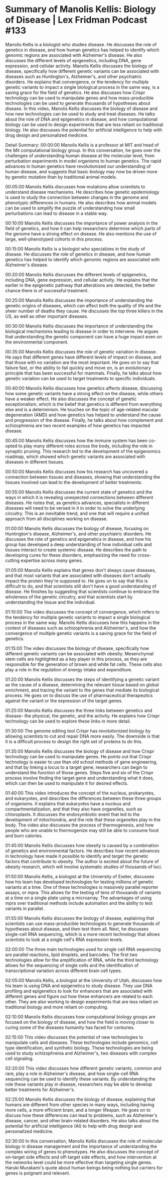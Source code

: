 # Summary of Manolis Kellis: Biology of Disease | Lex Fridman Podcast #133

Manolis Kellis is a biologist who studies disease. He discusses the role of genetics in disease, and how human genetics has helped to identify which genomic regions are associated with Alzheimer's disease. He also discusses the different levels of epigenetics, including DNA, gene expression, and cellular activity.
Manolis Kellis discusses the biology of disease, specifically how different genetic variants can be associated with diseases such as Huntington's, Alzheimer's, and other psychiatric disorders. He explains that convergence, or the tendency for multiple genetic variants to impact a single biological process in the same way, is a saving grace for the field of genetics. He also discusses how Crispr technology can be used to manipulate genes and how mass-producible technologies can be used to generate thousands of hypotheses about disease.
In this video, Manolis Kellis discusses the biology of disease and how new technologies can be used to study and treat diseases. He talks about the role of DNA and epigenetics in disease, and how computational biology can be used to design experiments that are less reliant on traditional biology. He also discusses the potential for artificial intelligence to help with drug design and personalized medicine.

Detail Summary: 
00:00:00
Manolis Kellis is a professor at MIT and head of the Mit computational biology group. In this conversation, he goes over the challenges of understanding human disease at the molecular level, from perturbation experiments in model organisms to human genetics. The rapid advances in human genetics have revolutionized our understanding of human disease, and suggests that basic biology may now be driven more by genetic mutation than by traditional animal models.

00:05:00
Manolis Kellis discusses how mutations allow scientists to understand disease mechanisms. He describes how genetic epidemiology is used to study the connection between changes in the genome and phenotypic differences in humans. He also describes how animal models can be used to simplify the puzzle of understanding how small perturbations can lead to disease in a stable way.

00:10:00
Manolis Kellis discusses the importance of power analysis in the field of genetics, and how it can help researchers determine which parts of the genome have a strong effect on disease. He also mentions the use of large, well-phenotyped cohorts in this process.

00:15:00
Manolis Kellis is a biologist who specializes in the study of disease. He discusses the role of genetics in disease, and how human genetics has helped to identify which genomic regions are associated with Alzheimer's disease.

00:20:00
Manolis Kellis discusses the different levels of epigenetics, including DNA, gene expression, and cellular activity. He explains that the earlier in the epigenetic pathway that alterations are detected, the better chance there is of successful treatment.

00:25:00
Manolis Kellis discusses the importance of understanding the genetic origins of diseases, which can affect both the quality of life and the sheer number of deaths they cause. He discusses the top three killers in the US, as well as other important diseases.

00:30:00
Manolis Kellis discusses the importance of understanding the biological mechanisms leading to disease in order to intervene. He argues that understanding the genetic component can have a huge impact even on the environmental component.

00:35:00
Manolis Kellis discusses the role of genetic variation in disease. He says that different genes have different levels of impact on disease, and that those with no variation are the most important. He goes on to say that failure fast, or the ability to fail quickly and move on, is an evolutionary principle that has been successful for mammals. Finally, he talks about how genetic variation can be used to target treatments to specific individuals.

00:40:00
Manolis Kellis discusses how genetics affects disease, discussing how some genetic variants have a strong effect on the disease, while others have a weaker effect. He also discusses the concept of genetic exceptionalism, which is the belief that genetics is different from everything else and is a determinism. He touches on the topic of age-related macular degeneration (AMD) and how genetics has helped to understand the cause and progression of the disease. Finally, he talks about how complement and schizophrenia are two recent examples of how genetics has impacted disease.

00:45:00
Manolis Kellis discusses how the immune system has been co-opted to play many different roles across the body, including the role in synaptic pruning. This research led to the development of the epigenomics roadmap, which showed which genetic variants are associated with diseases in different tissues.

00:50:00
Manolis Kellis discusses how his research has uncovered a connection between tissues and diseases, showing that understanding the tissues involved can lead to the development of better treatments.

00:55:00
Manolis Kellis discusses the current state of genetics and the ways in which it is revealing unexpected connections between different diseases. He notes that, as genetics advances, specialists in different diseases will need to be versed in it in order to solve the underlying circuitry. This is an inevitable trend, and one that will require a unified approach from all disciplines working on disease.

01:00:00
Manolis Kellis discusses the biology of disease, focusing on Huntington's disease, Alzheimer's, and other psychiatric disorders. He discusses the role of genetics and epigenetics in disease, and how his group has developed a deep understanding of how individual cells and tissues interact to create systemic disease. He describes the path to developing cures for these disorders, emphasizing the need for cross-cutting expertise across many genes.

01:05:00
Manolis Kellis explains that genes don't always cause diseases, and that most variants that are associated with diseases don't actually impact the protein they're supposed to. He goes on to say that this is difficult to do, and that scientists still don't have a good understanding of disease. He finishes by suggesting that scientists continue to embrace the wholeness of the genetic circuitry, and that scientists start by understanding the tissue and the individual.

01:10:00
The video discusses the concept of convergence, which refers to the tendency for multiple genetic variants to impact a single biological process in the same way. Manolis Kellis discusses how this happens in the context of diseases such as schizophrenia and Alzheimer's, and how the convergence of multiple genetic variants is a saving grace for the field of genetics.

01:15:00
The video discusses the biology of disease, specifically how different genetic variants can be associated with obesity. Mesenchymal stem cells are highlighted as a key player in this process, as they are responsible for the generation of brown and white fat cells. These cells also play a role in the regulation of energy intake and expenditure.

01:20:00
Manolis Kellis discusses the steps of identifying a genetic variant as the cause of a disease, determining the relevant tissue based on global enrichment, and tracing the variant to the genes that mediate its biological process. He goes on to discuss the use of pharmaceutical therapeutics against the variant or the expression of the target genes.

01:25:00
Manolis Kellis discusses the three links between genetics and disease- the physical, the genetic, and the activity. He explains how Crispr technology can be used to explore these links in more detail.

01:30:00
The genome editing tool Crispr has revolutionized biology by allowing scientists to cut and repair DNA more easily. The downside is that it is a difficult process to design the right set of proteins to do this.

01:35:00
Manolis Kellis discusses the biology of disease and how Crispr technology can be used to manipulate genes. He points out that Crispr technology is easier to use than old school methods of gene engineering, and that by linking a locus to a target gene, researchers can begin to understand the function of those genes. Steps five and six of the Crispr process involve finding the target gene and understanding what it does, which can then be used to manipulate it for desired effects.

01:40:00
This video introduces the concept of the nucleus, prokaryotes, and eukaryotes, and describes the differences between these three groups of organisms. It explains that eukaryotes have a nucleus and compartmentalization, and that they also have organelles, such as chloroplasts. It discusses the endosymbiotic event that led to the development of mitochondria, and the role that these organelles play in the body. The video also discusses the process of thermogenesis, and how people who are unable to thermogenize may still be able to consume food and burn calories.

01:45:00
Manolis Kellis discusses how obesity is caused by a combination of genetics and environmental factors. He describes how recent advances in technology have made it possible to identify and target the genetic factors that contribute to obesity. The author is excited about the future of obesity research, which will involve systematic studies of thousands of loci.

01:50:00
Manolis Kellis, a biologist at the University of Exeter, discusses how his team has developed technologies for testing millions of genetic variants at a time. One of these technologies is massively parallel reporter assays, or mpra. This allows for the testing of tens of thousands of variants at a time on a single plate using a microarray. The advantages of using mpra over traditional methods include automation and the ability to test variants in parallel.

01:55:00
Manolis Kellis discusses the biology of disease, explaining that scientists can use mass-producible technologies to generate thousands of hypotheses about disease, and then test them all. Next, he discusses single-cell RNA sequencing, which is a more recent technology that allows scientists to look at a single cell's RNA expression levels.

02:00:00
The three main technologies used for single cell RNA sequencing are parallel reactions, lipid droplets, and barcodes. The first two technologies allow for the amplification of RNA, while the third technology allows for the sequencing of single cells and the identification of transcriptional variation across different brain cell types.

02:05:00
Manolis Kellis, a biologist at the University of Utah, discusses how his team is using DNA and epigenetics to study disease. They use DNA profiling and epigenetics to look for enhancers that are associated with different genes and figure out how these enhancers are related to each other. They are also working to design experiments that are less reliant on traditional biology and more reliant on computing.

02:10:00
Manolis Kellis discusses how computational biology groups are focused on the biology of disease, and how the field is moving closer to curing some of the diseases humanity has faced for centuries.

02:15:00
This video discusses the potential of new technologies to manipulate cells and diseases. These technologies include genomics, cell type identification, and synthetic biology. These technologies are being used to study schizophrenia and Alzheimer's, two diseases with complex cell signaling.

02:20:00
This video discusses how different genetic variants, common and rare, play a role in Alzheimer's disease, and how single-cell RNA sequencing can be used to identify these variants. By understanding the role these variants play in disease, researchers may be able to develop better treatments for Alzheimer's.

02:25:00
Manolis Kellis discusses the biology of disease, explaining that humans are different from other species in many ways, including having more cells, a more efficient brain, and a longer lifespan. He goes on to discuss how these differences can lead to problems, such as Alzheimer's disease, cancer, and other brain-related disorders. He also talks about the potential for artificial intelligence (AI) to help with drug design and personalized medicine.

02:30:00
In this conversation, Manolis Kellis discusses the role of molecular biology in disease management and the importance of understanding the complex wiring of genes to phenotypes. He also discusses the concept of on-target side effects and off-target side effects, and how intervention at the networks level could be more effective than targeting single genes. Haruki Murakami's quote about human beings being nothing but carriers for genes is poignant and relevant.


